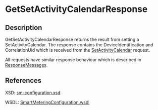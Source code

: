<!--
SPDX-FileCopyrightText: Contributors to the Documentation project

SPDX-License-Identifier: Apache-2.0
-->

# GetSetActivityCalendarResponse

## Description

GetSetActivityCalendarResponse returns the result from setting a SetActivityCalendar. The response contains the DeviceIdentification and CorrelationUid which is received from the [SetActivityCalendar](setactivitycalendar.md) request.

All requests have similar response behaviour which is described in [ResponseMessages](../../responsemessages.md).

## References

XSD: [sm-configuration.xsd](https://github.com/OSGP/open-smart-grid-platform/blob/development/osgp/shared/osgp-ws-smartmetering/src/main/resources/schemas/sm-configuration.xsd)

WSDL: [SmartMeteringConfiguration.wsdl](https://github.com/OSGP/open-smart-grid-platform/blob/development/osgp/shared/osgp-ws-smartmetering/src/main/resources/SmartMeteringConfiguration.wsdl)

